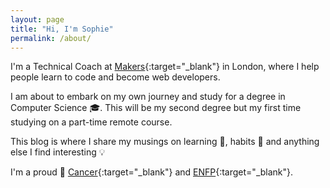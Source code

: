 ```yaml
---
layout: page
title: "Hi, I'm Sophie"
permalink: /about/
---
```


I'm a Technical Coach at [Makers](http://makers.tech){:target="_blank"} in London, where I help people learn to code and become web developers.

I am about to embark on my own journey and study for a degree in Computer Science 🎓. This will be my second degree but my first time studying on a part-time remote course.

This blog is where I share my musings on learning 📓, habits 🌱 and anything else I find interesting 💡

I'm a proud 🦀 [Cancer](https://www.vice.com/en_us/article/8xe4xp/cancer-astrology-worst-traits-moody){:target="_blank"} and [ENFP](https://www.16personalities.com/enfp-personality){:target="_blank"}.

